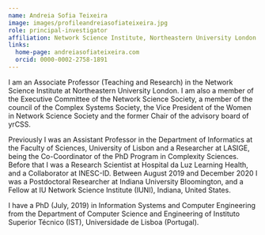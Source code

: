 ```yaml
---
name: Andreia Sofia Teixeira
image: images/profileandreiasofiateixeira.jpg
role: principal-investigator
affiliation: Network Science Institute, Northeastern University London
links:
  home-page: andreiasofiateixeira.com
  orcid: 0000-0002-2758-1891
---
```


I am an Associate Professor (Teaching and Research) in the Network Science Institute at Northeastern University London. I am also a member of the Executive Committee of the Network Science Society, a member of the council of the Complex Systems Society, the Vice President of the Women in Network Science Society and the former Chair of the advisory board of yrCSS.

Previously I was an Assistant Professor in the Department of Informatics at the Faculty of Sciences, University of Lisbon and a Researcher at LASIGE, being the Co-Coordinator of the PhD Program in Complexity Sciences. Before that I was a Research Scientist at Hospital da Luz Learning Health, and a Collaborator at INESC-ID. Between August 2019 and December 2020 I was a Postdoctoral Researcher at Indiana University Bloomington, and a Fellow at IU Network Science Institute (IUNI), Indiana, United States.

I have a PhD (July, 2019) in Information Systems and Computer Engineering from the Department of Computer Science and Engineering of Instituto Superior Técnico (IST), Universidade de Lisboa (Portugal).
